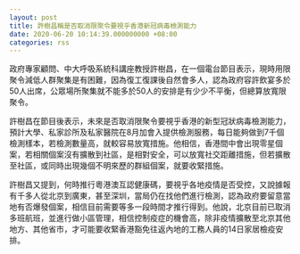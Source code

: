 ```yaml
---
layout: post
title: 許樹昌稱是否取消限聚令要視乎香港新冠病毒檢測能力
date: 2020-06-20 10:14:39.000000000 +08:00
categories: rss
---
```


政府專家顧問、中大呼吸系統科講座教授許樹昌，在一個電台節目表示，現時用限聚令減低人群聚集是有困難，因為復工復課後自然會多人，認為政府容許飲宴多於50人出席，公眾場所聚集就不能多於50人的安排是有少少不平衡，但總算放寬限聚令。

許樹昌在節目後表示，未來是否取消限聚令要視乎香港的新型冠狀病毒檢測能力，預計大學、私家診所及私家醫院在8月加會入提供檢測服務，每日能夠做到7千個檢測樣本，若檢測數量高，就較容易放寬措施。他相信，香港間中會出現零星個案，若相關個案沒有擴散到社區，是相對安全，可以放寬社交距離措施，但若擴散至社區，或同時出現幾個不明來歷的群組個案，就要收緊措施。

許樹昌又提到，何時推行粵港澳互認健康碼，要視乎各地疫情是否受控，又說據報有千多人從北京到廣東，甚至深圳，當局仍在找他們進行檢測，認為政府要留意當地有否爆發個案，相信目前需要等多一段時間才推行得到。他說，北京目前已取消多班航班，並進行做小區管理，相信控制疫症的機會高，除非疫情擴散至北京其他地方、其他省市，才可能要收緊香港豁免往返內地的工務人員的14日家居檢疫安排。
